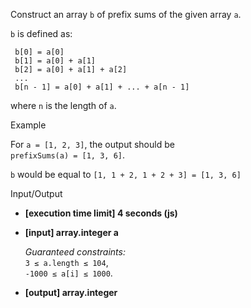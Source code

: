 
Construct an array  `b`  of  prefix sums  of the given array  `a`.

`b`  is defined as:

     b[0] = a[0] 
     b[1] = a[0] + a[1] 
     b[2] = a[0] + a[1] + a[2] 
     ... 
     b[n - 1] = a[0] + a[1] + ... + a[n - 1] 

where  `n`  is the length of  `a`.

Example

For  `a = [1, 2, 3]`, the output should be  
`prefixSums(a) = [1, 3, 6]`.

`b`  would be equal to  `[1, 1 + 2, 1 + 2 + 3] = [1, 3, 6]`

Input/Output

-   **[execution time limit] 4 seconds (js)**
    
-   **[input] array.integer a**
    
    _Guaranteed constraints:_  
    `3 ≤ a.length ≤ 104`,  
    `-1000 ≤ a[i] ≤ 1000`.
    
-   **[output] array.integer**